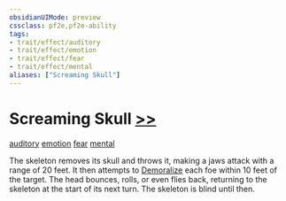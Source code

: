 ```yaml
---
obsidianUIMode: preview
cssclass: pf2e,pf2e-ability
tags:
- trait/effect/auditory
- trait/effect/emotion
- trait/effect/fear
- trait/effect/mental
aliases: ["Screaming Skull"]
---
```

# Screaming Skull [>>](chapter-9-playing-the-game.md#Actions "Two-Action")
[auditory](auditory.md)  [emotion](emotion.md)  [fear](rules/traits/fear.md)  [mental](mental.md)  

The skeleton removes its skull and throws it, making a jaws attack with a range of 20 feet. It then attempts to [Demoralize](demoralize.md) each foe within 10 feet of the target. The head bounces, rolls, or even flies back, returning to the skeleton at the start of its next turn. The skeleton is blind until then.